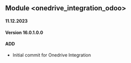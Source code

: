 ## Module <onedrive_integration_odoo>
#### 11.12.2023
#### Version 16.0.1.0.0
#### ADD
- Initial commit for Onedrive Integration
